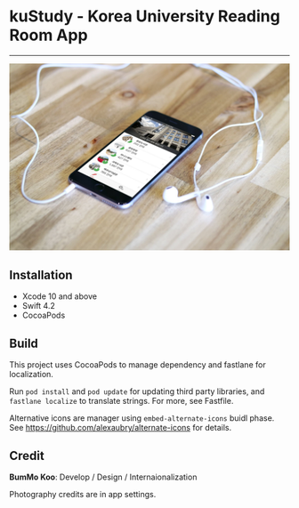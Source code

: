 # kuStudy - Korea University Reading Room App

-----

<img src="./MockUp.jpg" width="800">

## Installation

* Xcode 10 and above
* Swift 4.2
* CocoaPods



## Build

This project uses CocoaPods to manage dependency and fastlane for localization.



Run `pod install` and `pod update` for updating third party libraries, and `fastlane localize` to translate strings. For more, see Fastfile.



Alternative icons are manager using `embed-alternate-icons` buidl phase. See https://github.com/alexaubry/alternate-icons for details.



## Credit

__BumMo Koo__: Develop / Design / Internaionalization

Photography credits are in app settings.
